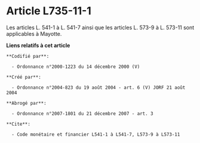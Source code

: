 # Article L735-11-1

Les articles L. 541-1 à L. 541-7 ainsi que les articles L. 573-9 à L. 573-11 sont applicables à Mayotte.

**Liens relatifs à cet article**

	**Codifié par**:

	  - Ordonnance n°2000-1223 du 14 décembre 2000 (V)

	**Créé par**:

	  - Ordonnance n°2004-823 du 19 août 2004 - art. 6 (V) JORF 21 août 2004

	**Abrogé par**:

	  - Ordonnance n°2007-1801 du 21 décembre 2007 - art. 3

	**Cite**:

	  - Code monétaire et financier L541-1 à L541-7, L573-9 à L573-11
